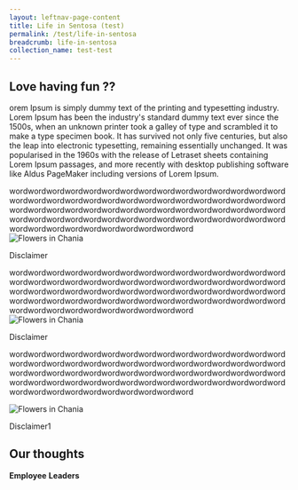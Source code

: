 ```yaml
---
layout: leftnav-page-content
title: Life in Sentosa (test)
permalink: /test/life-in-sentosa
breadcrumb: life-in-sentosa
collection_name: test-test
---
```

## Love having fun ??
orem Ipsum is simply dummy text of the printing and typesetting industry. Lorem Ipsum has been the industry's standard dummy text ever since the 1500s, when an unknown printer took a galley of type and scrambled it to make a type specimen book. It has survived not only five centuries, but also the leap into electronic typesetting, remaining essentially unchanged. It was popularised in the 1960s with the release of Letraset sheets containing Lorem Ipsum passages, and more recently with desktop publishing software like Aldus PageMaker including versions of Lorem Ipsum.  

<div class="grid-container">
  
<div class="grid-item">  
  wordwordwordwordwordwordwordwordwordwordwordwordwordwordwordwordwordwordwordwordwordwordwordwordwordwordwordwordwordwordwordwordwordwordwordwordwordwordwordwordwordwordwordwordwordwordwordwordwordwordwordwordwordwordwordwordwordwordwordwordwordwordwordwordwordwordwordwordwordword
  
</div>

<image class="grid-image" src="images/test/testimage.gif" alt="Flowers in Chania">
<div class="image-text">
  
  Disclaimer
  
</div>
<div class="grid-item"> 
  wordwordwordwordwordwordwordwordwordwordwordwordwordwordwordwordwordwordwordwordwordwordwordwordwordwordwordwordwordwordwordwordwordwordwordwordwordwordwordwordwordwordwordwordwordwordwordwordwordwordwordwordwordwordwordwordwordwordwordwordwordwordwordwordwordwordwordwordwordword
  
</div>

<image class="grid-image" src="images/test/testimage.gif" alt="Flowers in Chania">
<div class="image-text">
  
  Disclaimer
  
</div>
<div class="grid-item">
  
wordwordwordwordwordwordwordwordwordwordwordwordwordwordwordwordwordwordwordwordwordwordwordwordwordwordwordwordwordwordwordwordwordwordwordwordwordwordwordwordwordwordwordwordwordwordwordwordwordwordwordwordwordwordwordwordwordwordwordwordwordwordwordwordwordwordwordwordwordword

</div>

<image class="grid-image" src="images/test/testimage.gif" alt="Flowers in Chania">
<div class="image-text">
  
  Disclaimer1
  
</div>
</div>
  
## Our thoughts
  **Employee**
  **Leaders**
  

